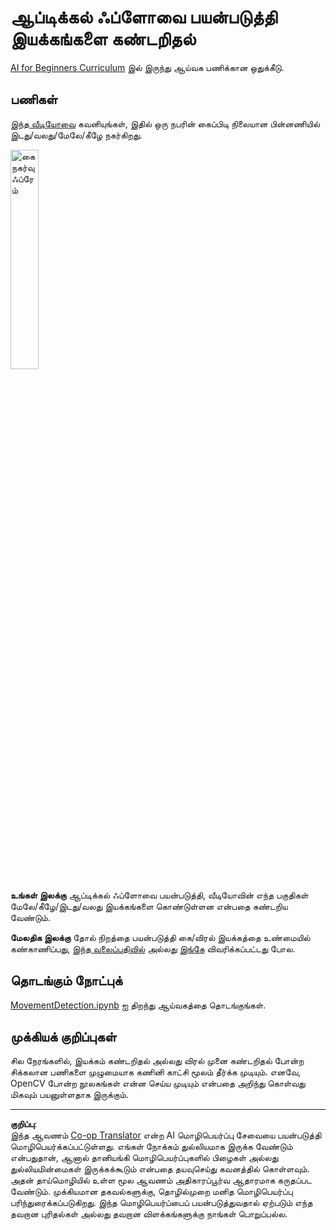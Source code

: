 <!--
CO_OP_TRANSLATOR_METADATA:
{
  "original_hash": "3d53d6409f80970f7281a45dee35328a",
  "translation_date": "2025-10-11T11:18:38+00:00",
  "source_file": "lessons/4-ComputerVision/06-IntroCV/lab/README.md",
  "language_code": "ta"
}
-->
# ஆப்டிக்கல் ஃப்ளோவை பயன்படுத்தி இயக்கங்களை கண்டறிதல்

[AI for Beginners Curriculum](https://aka.ms/ai-beginners) இல் இருந்து ஆய்வக பணிக்கான ஒதுக்கீடு.

## பணிகள்

[இந்த வீடியோவை](../../../../../../lessons/4-ComputerVision/06-IntroCV/lab/palm-movement.mp4) கவனியுங்கள், இதில் ஒரு நபரின் கைப்பிடி நிலையான பின்னணியில் இடது/வலது/மேலே/கீழே நகர்கிறது.

<img src="../../../../../../translated_images/palm-movement.341495f0e9c47da39cc1f99626822a1d20203aa33ff89a86a068f14bea133e84.ta.png" width="30%" alt="கை நகர்வு ஃப்ரேம்"/>

**உங்கள் இலக்கு** ஆப்டிக்கல் ஃப்ளோவை பயன்படுத்தி, வீடியோவின் எந்த பகுதிகள் மேலே/கீழே/இடது/வலது இயக்கங்களை கொண்டுள்ளன என்பதை கண்டறிய வேண்டும்.

**மேலதிக இலக்கு** தோல் நிறத்தை பயன்படுத்தி கை/விரல் இயக்கத்தை உண்மையில் கண்காணிப்பது, [இந்த வலைப்பதிவில்](https://dev.to/amarlearning/finger-detection-and-tracking-using-opencv-and-python-586m) அல்லது [இங்கே](http://www.benmeline.com/finger-tracking-with-opencv-and-python/) விவரிக்கப்பட்டது போல.

## தொடங்கும் நோட்புக்

[MovementDetection.ipynb](MovementDetection.ipynb) ஐ திறந்து ஆய்வகத்தை தொடங்குங்கள்.

## முக்கியக் குறிப்புகள்

சில நேரங்களில், இயக்கம் கண்டறிதல் அல்லது விரல் முனை கண்டறிதல் போன்ற சிக்கலான பணிகளை முழுமையாக கணினி காட்சி மூலம் தீர்க்க முடியும். எனவே, OpenCV போன்ற நூலகங்கள் என்ன செய்ய முடியும் என்பதை அறிந்து கொள்வது மிகவும் பயனுள்ளதாக இருக்கும்.

---

**குறிப்பு**:  
இந்த ஆவணம் [Co-op Translator](https://github.com/Azure/co-op-translator) என்ற AI மொழிபெயர்ப்பு சேவையை பயன்படுத்தி மொழிபெயர்க்கப்பட்டுள்ளது. எங்கள் நோக்கம் துல்லியமாக இருக்க வேண்டும் என்பதுதான், ஆனால் தானியங்கி மொழிபெயர்ப்புகளில் பிழைகள் அல்லது துல்லியமின்மைகள் இருக்கக்கூடும் என்பதை தயவுசெய்து கவனத்தில் கொள்ளவும். அதன் தாய்மொழியில் உள்ள மூல ஆவணம் அதிகாரப்பூர்வ ஆதாரமாக கருதப்பட வேண்டும். முக்கியமான தகவல்களுக்கு, தொழில்முறை மனித மொழிபெயர்ப்பு பரிந்துரைக்கப்படுகிறது. இந்த மொழிபெயர்ப்பைப் பயன்படுத்துவதால் ஏற்படும் எந்த தவறான புரிதல்கள் அல்லது தவறான விளக்கங்களுக்கு நாங்கள் பொறுப்பல்ல.